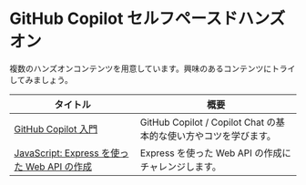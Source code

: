 # GitHub Copilot セルフペースドハンズオン

複数のハンズオンコンテンツを用意しています。興味のあるコンテンツにトライしてみましょう。


タイトル | 概要
--- | ---
[GitHub Copilot 入門](./fundamentals.md) | GitHub Copilot / Copilot Chat の基本的な使い方やコツを学びます。
[JavaScript: Express を使った Web API の作成](create-web-api.md) | Express を使った Web API の作成にチャレンジします。
